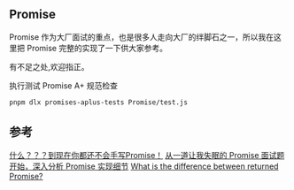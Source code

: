 ## Promise

Promise 作为大厂面试的重点，也是很多人走向大厂的绊脚石之一，所以我在这里把 Promise 完整的实现了一下供大家参考。

有不足之处,欢迎指正。

执行测试 Promise A+ 规范检查

```bash
pnpm dlx promises-aplus-tests Promise/test.js
```

## 参考

[什么？？？到现在你都还不会手写Promise！](https://juejin.cn/post/7395868215622713356)
[从一道让我失眠的 Promise 面试题开始，深入分析 Promise 实现细节](https://juejin.cn/post/6945319439772434469#heading-31)
[What is the difference between returned Promise?](https://stackoverflow.com/questions/58217603/what-is-the-difference-between-returned-promise)
